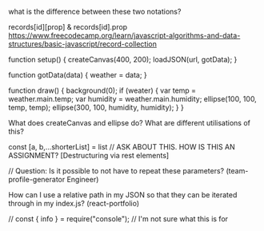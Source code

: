 what is the difference between these two notations?

records[id][prop] & records[id].prop
https://www.freecodecamp.org/learn/javascript-algorithms-and-data-structures/basic-javascript/record-collection


function setup() {
    createCanvas(400, 200);
    loadJSON(url, gotData);
}

function gotData(data) {
    weather = data;
}

function draw() {
    background(0);
    if (weater) {
        var temp = weather.main.temp;
        var humidity = weather.main.humidity;
        ellipse(100, 100, temp, temp);
        ellipse(300, 100, humidity, humidity);
    }
}

What does createCanvas and ellipse do? What are different utilisations of this?


 const [a, b,...shorterList] = list // ASK ABOUT THIS. HOW IS THIS AN ASSIGNMENT? [Destructuring via rest elements]

 // Question: Is it possible to not have to repeat these parameters? (team-profile-generator  Engineer)

 How can I use a relative path in my JSON so that they can be iterated through in my index.js? (react-portfolio)

 // const { info } = require("console"); // I'm not sure what this is for 